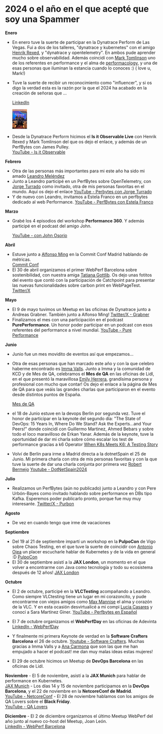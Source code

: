 # 2024 o el año en el que acepté que soy una Spammer

**Enero**
   - En enero tuve la suerte de  participar en la Dynatrace Perform de Las Vegas. Fui a dos de los talleres, "dynatrace y kubernetes" con el amigo [Henrik Rexed](https://www.linkedin.com/in/hrexed/), y "dynatrace y opentelemetry". En ambos pude aprender mucho sobre observabilidad. Además coincidí con [Mark Tomlinson](https://www.linkedin.com/in/mtomlins/) uno de los referentes en performance y el alma de [performacology](https://github.com/performacology), y una de esas personas que iluminan la estancia cuando lo conoces :) ( love u, Mark!)

   - Tuve la suerte de recibir un reconocimiento como "influencer", y si os digo la verdad esta es la razón por la que el 2024 ha acabado en la creación de señoras que ... 

     [LinkedIn](https://www.linkedin.com/feed/update/urn:li:activity:7160230742545870849/)
     <p align="left">
     <img src="dynatraceperform.jpeg" alt="Las Vegas" width="10%">
     </p>
   - Desde la Dynatrace Perform hicimos el **Is it Observable Live** con Henrik Rexed y Mark Tomlinson del que os dejo el enlace, y además de un PerfBytes con James Pulley.  
     [YouTube - Is it Observable](https://www.youtube.com/live/bqn75d9RkF8?feature=shared)  

**Febrero**
   - Otra de las personas más importantes para mi este año ha sido mi amado [Leandro Meléndez](https://www.linkedin.com/in/leandromelendez/)
   - Junto a Leandro participé en un PerfBytes sobre OpenTelemetry, con [Jorge Turrado](https://www.linkedin.com/in/jorge-turrado-ferrero/) como invitado, otra de mis personas favoritas en el mundo. Aquí os dejo el enlace
        [YouTube - Perbytes con Jorge Turrado](https://youtu.be/sVET-kzT3n0?feature=shared)
   - Y de nuevo con Leandro, invitamos a Estela Franco en un perfbytes dedicado al web Performance. 
     [YouTube - PerfBytes con Estela Franco](https://youtu.be/MOW7SQBVLx8?feature=shared)

**Marzo**
   - Grabé los 4 episodios del workshop **Performance 360**.  Y además participé en el podcast del amigo John. 

     [YouTube -  con John Osorio](https://youtu.be/V67ym1tThek?feature=shared)

**Abril**
   - Estuve junto a [Alfonso Ming](https://www.linkedin.com/in/alfonsoming/) en la Commit Conf Madrid hablando de métricas.  
     [Commit Conf](https://koliseo.com/commit/2024/agenda/0?selected=DTUS0vpOXk5DXEwj3H8H)
   - El 30 de abril organizamos el primer WebPerf Barcelona sobre sostenibilidad, con nuestra amiga [Tatiana Gottlib](https://www.linkedin.com/in/tatiana-gottlib-profile/). 
   Os dejo unas fotitos del evento que contó con la participación de Catchpoint para presentar las nuevas funcionalidades sobre carbon print en WebPageTest. 
     [Twitter/X](https://x.com/MrsDaehin/status/1785183721814909152)

**Mayo**
   - El 9 de mayo tuvimos un Meetup en las oficinas de Dynatrace junto a Andreas Grabner. También junto a Alfonso Ming!
     [Twitter/X - Grabner](https://x.com/grabnerandi)  
   - Finalizamos el mes con una participación en el podcast **PurePerformance**.  Un honor poder participar en un podcast con esos referentes del performance a nivel mundial.
     [YouTube - Pure Performance](https://youtu.be/CDOOIHDEk2I?feature=shared)

**Junio**
   - Junio fue un mes movidito de eventos así que empezamos...
   - Otra de esas personas que han marcado este año y con la que celebro haberme encontrado es [Imma Valls](https://www.linkedin.com/in/imma-valls/). Junto a Imma y la comunidad de KCD y de Mes de QA, celebramos el **Mes de QA** en las oficinas de Lidl, en el que presentó la maravillosa [Emily Herrera](https://www.linkedin.com/in/herrerafem/), grandísima persona y profesional con mucho que contar! Os dejo el enlace a la página de Mes de QA para que veáis las grandes charlas que participaron en el evento desde distintos puntos de España. 

     [Mes de QA](https://lugspain.github.io/mesdeqa/)
   - el 18 de Junio estuve en la devops Berlin por segunda vez. Tuve el honor de participar en la keynote del segundo día: "The State of DevOps: 15 Years In, Where Do We Stand? Ask the Experts...and Your Peers!" donde coincidí con Guillermo Martinez, Ahmed Bebars y sobre todo el loco maravilloso de Erkan Yanar. Además de la keynote, tuve la oportunidad de dar mi charla sobre cómo escalar los test de performance gracias a k6 Operator [When K8s Meets K6: A Testing Story](https://devopscon.io/monitoring-observability/kubernetes-testing-k6/)
   - Volví de Berlin para irme a Madrid directa a la dotnetSpain el 25 de Junio. Mi primera charla con otra de mis personas favoritas y con la que tuve la suerte de dar una charla conjunta por primera vez [Robert Bermejo](https://www.linkedin.com/in/robert-bermejo-blasco-75a73b2a/) [Youtube - DotNetSpain2024](https://youtu.be/Eo2Mt8l3maE?feature=shared)


**Julio**
   - Realizamos un PerfBytes (aún no publicado) junto a Leandro y con Pere Urbón-Bayes como invitado hablando sobre performance en DBs tipo Kafka. Esperemos poder publicarlo pronto, porque fue muy muy interesante. 
     [Twitter/X - Purbon](https://x.com/purbon)

**Agosto**

   - De vez en cuando tengo que irme de vacaciones 

**Septiembre**
   - Del 19 al 21 de septiembre impartí un workshop en la **PulpoCon** de Vigo sobre Chaos Testing, en el que tuve la suerte de coincidir con [Antonio Ojea](https://www.linkedin.com/in/ajojea/) un placer escucharle hablar de Kubernetes y de la vida en general :D
     [PulpoCon](https://pulpocon.es/workshop/almudena-vivanco)
   - El 30 de septiembre asistí a la **JAX London**, un momento en el que volver a encontrarme con Java como tecnología y todo su ecosistema después de 12 años!
     [JAX London](https://jaxlondon.com/cloud-kubernetes-serverless/a-steering-guide-kubernetes-performance/)

**Octubre**
   - El 2 de octubre, participé en la **VLCTesting** acompañando a Leandro.  Como siempre VLCtesting tiene un lugar en mi corazoncito, y pude encontrarme con viejos amigos como [Max Mannise](https://www.linkedin.com/in/mmannise/) el alma y corazón de la VLC. Y en esta ocasión desvirtualicé a mi compi [Lucia Casares](https://www.linkedin.com/in/luciacasaresalvarez/) y conocí a Sara Martínez Giner. 
     [YouTube - Perfbytes en Español](https://www.youtube.com/live/f8wwfHub2tE?feature=shared)
   - El 7 de octubre organizamos el **WebPerfDay** en las oficinas de Adevinta   [LinkedIn - WebPerfDay](https://www.linkedin.com/posts/almudenavivanco_so-happy-to-have-leandro-melendez-se%C3%B1or-activity-7249105584208138240-PmHe?utm_source=share&utm_medium=member_desktop)
   - Y finalmente mi primera Keynote de verdad en la **Software Crafters Barcelona** el 26 de octubre.  [Youtube - Software Crafters](https://youtu.be/2n6oQSPAqP0?feature=shared). Muchas gracias a Imma Valls y a [Ana Carmona](https://www.linkedin.com/in/ana-carmona-ag/) que son las que me han empujado a hacer el podcast! me dan muy malas ideas estas mujeres!
   
   - El 29 de octubre hicimos un Meetup de **DevOps Barcelona** en las oficinas de Lidl.

**Noviembre**
    - El 5 de noviembre, asistí a la **JAX Munich** para hablar de performance en Kubernetes.  
      [JAX Munich](https://jax.de/munich/)
    - Los días 14 y 15 de noviembre participamos en la **DevOps Barcelona**, y el 22 de noviembre en la **NetcoreConf de Madrid**.  
      [YouTube - NetcoreConf](https://youtu.be/EJkN_MgMZ5Q?feature=shared)
    - El 28 de noviembre hablamos con los amigos de QA Lovers sobre el **Black Friday**.  
      [YouTube - QA Lovers](https://youtu.be/dRbrPzJ7I9U?feature=shared)

**Diciembre**
    - El 2 de diciembre organizamos el último Meetup WebPerf del año junto al nuevo co-host del Meetup, Joan León.  
      [LinkedIn - WebPerf Barcelona](https://www.linkedin.com/posts/almudenavivanco_%C3%BAltimo-meetup-de-2024-web-performance-optimization-activity-7260949207002320896-OWMs?utm_source=share&utm_medium=member_desktop)